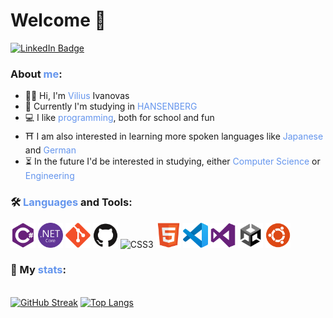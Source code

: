 # Welcome :wave:

<div id="badges">
  <a href="https://www.linkedin.com/in/vilius-ivanovas-52674b212/">
    <img src="https://img.shields.io/badge/LinkedIn-6495ED?style=for-the-badge&logo=linkedin&logoColor=white" alt="LinkedIn Badge"/>
  </a>
<div>

### About <span style="color:#6495ED">me</span>:

- :raising_hand_man: Hi, I'm <span style="color:#6495ED">Vilius</span> Ivanovas
- :school: Currently I'm studying in <span style="color:#6495ED">HANSENBERG</span>
- :computer: I like <span style="color:#6495ED">programming</span>, both for school and fun
- :shinto_shrine: I am also interested in learning more spoken languages like <span style="color:#6495ED">Japanese</span> and <span style="color:#6495ED">German</span>
- :hourglass_flowing_sand: In the future I'd be interested in studying, either <span style="color:#6495ED">Computer Science</span> or <span style="color:#6495ED">Engineering</span>

### :hammer_and_wrench: **<span style="color:#6495ED">Languages</span>** and **Tools**:

<div>
  <img src="https://github.com/devicons/devicon/blob/master/icons/csharp/csharp-plain.svg" title="csharp" alt="CSharp" width="40"/>
  <img src="https://github.com/devicons/devicon/blob/master/icons/dotnetcore/dotnetcore-original.svg" title="dotnet core" alt="dot-net core" width="40"/>
  <img src="https://github.com/devicons/devicon/blob/master/icons/git/git-plain.svg" title="git" **alt="Git" width="40"/>
  <img src="https://github.com/devicons/devicon/blob/master/icons/github/github-original.svg" title="github" alt="GitHub" width="40"/>
  <img src="[https://github.com/devicons/devicon/blob/master/icons/css3/css3-original-wordmark.svg](https://github.com/devicons/devicon/blob/master/icons/css3/css3-original.svg)" title="css" alt="CSS3" width="40"/>
  <img src="https://github.com/devicons/devicon/blob/master/icons/html5/html5-original.svg" title="html5" alt="HTML5" width="40"/>
  <img src="https://github.com/devicons/devicon/blob/master/icons/vscode/vscode-original.svg" title="vscode" alt="VSCode" width="40"/>
  <img src="https://github.com/devicons/devicon/blob/master/icons/visualstudio/visualstudio-plain.svg" title="vscode studio" alt="VSCode Studio" width="40"/>
  <img src="https://github.com/devicons/devicon/blob/master/icons/unity/unity-original.svg" title="unity" alt="Unity" width="40"/>
  <img src="https://github.com/devicons/devicon/blob/master/icons/ubuntu/ubuntu-plain.svg" title="ubuntu" alt="Ubuntu" width="40"/>
</div>

### :seedling: My **<span style="color:#6495ED">stats</span>**:

<br> [![GitHub Streak](http://github-readme-streak-stats.herokuapp.com?user=viliusivanovas&theme=dark&hide_border=true&stroke=6495ED&ring=6495ED&sideLabels=6495ED&currStreakLabel=6495ED&fire=ffffff)](https://git.io/streak-stats)
[![Top Langs](https://github-readme-stats.vercel.app/api/top-langs/?username=ViliusIvanovas&layout=compact&theme=dark&hide_border=true)](https://github.com/anuraghazra/github-readme-stats) <br>
